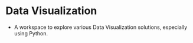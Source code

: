 # Data Visualization
* A workspace to explore various Data Visualization solutions, especially using Python.